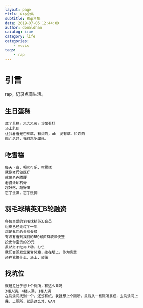 ```yaml
---
layout: page
title: Rap合集
subtitle: Rap合集
date: 2019-07-05 12:44:00
author: donaldhan
catalog: true
category: life
categories:
    - music
tags:
    - rap
---
```


# 引言
rap，记录点滴生活。




## 生日蛋糕

```
这个蛋糕，又大又高，现在看好
马上趴到
让我看看是否有草，有炸药，oh，没有草，和炸药
现在站好，我们来吃蛋糕。
```

## 吃雪糕
```
每天下班，喝冰可乐，吃雪糕
就像老妈做医疗
就像老爸腾腰
老婆涂炉石膏
超好吃，超好喝
忘了洗澡，忘了洗脚
```


## 羽毛球精英汇B轮融资
```
各位亲爱的羽毛球精英汇会员
组织已经走过了一年
您是我们的金牌会员
有没有看到我们的B轮融资群收款便签
投出你宝贵的20元
虽然您不经常上场、打仗
我们会颁发您荣誉奖章，挂在墙上，作为奖赏
还在犹豫什么，马上，转账
```

## 找坑位
```
就是拉肚子想上个厕所，有这么难吗
3楼人满，4楼人满，1楼人满
在洗澡间找到一个，还没有纸，我就想上个厕所，最后从一楼厕所拿纸，去洗澡间上
靠，上厕所，就是这么难，GAN
```